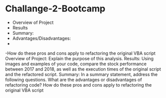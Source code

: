 # Challange-2-Bootcamp

* Overview of Project
* Results
* Summary:
* Advantages/Disadvantages:
*
-How do these pros and cons apply to refactoring the original VBA script
Overview of Project: Explain the purpose of this analysis.
Results: Using images and examples of your code, compare the stock performance between 2017 and 2018, as well as the execution times of the original script and the refactored script.
Summary: In a summary statement, address the following questions.
What are the advantages or disadvantages of refactoring code?
How do these pros and cons apply to refactoring the original VBA script
